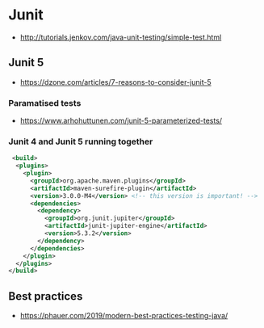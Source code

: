 # Junit

- http://tutorials.jenkov.com/java-unit-testing/simple-test.html

## Junit 5

- https://dzone.com/articles/7-reasons-to-consider-junit-5

### Paramatised tests

- https://www.arhohuttunen.com/junit-5-parameterized-tests/

### Junit 4 and Junit 5 running together

```xml
 <build>
  <plugins>
    <plugin>
      <groupId>org.apache.maven.plugins</groupId>
      <artifactId>maven-surefire-plugin</artifactId>
      <version>3.0.0-M4</version> <!-- this version is important! -->
      <dependencies>
        <dependency>
          <groupId>org.junit.jupiter</groupId>
          <artifactId>junit-jupiter-engine</artifactId>
          <version>5.3.2</version>
        </dependency>
      </dependencies>
    </plugin>
  </plugins>
</build>
```

## Best practices

- https://phauer.com/2019/modern-best-practices-testing-java/
